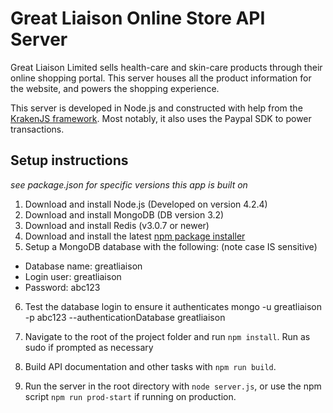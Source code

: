 # Great Liaison Online Store API Server

Great Liaison Limited sells health-care and skin-care products through their online shopping portal. This server houses all the product information for the website, and powers the shopping experience.

This server is developed in Node.js and constructed with help from the [KrakenJS framework](https://github.com/krakenjs/kraken-js). Most notably, it also uses the Paypal SDK to power transactions.

## Setup instructions
<em>see package.json for specific versions this app is built on</em>

1. Download and install Node.js (Developed on version 4.2.4)
2. Download and install MongoDB (DB version 3.2)
3. Download and install Redis (v3.0.7 or newer)
4. Download and install the latest [npm package installer](https://www.npmjs.com)
5. Setup a MongoDB database with the following: (note case IS sensitive)

* Database name: greatliaison
* Login user: greatliaison
* Password: abc123

6. Test the database login to ensure it authenticates
    mongo -u greatliaison -p abc123 --authenticationDatabase greatliaison

7. Navigate to the root of the project folder and run `npm install`. Run as sudo if prompted as necessary
8. Build API documentation and other tasks with `npm run build`.
9. Run the server in the root directory with `node server.js`, or use the npm script `npm run prod-start` if running on production.
